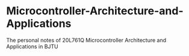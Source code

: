 # Microcontroller-Architecture-and-Applications
The personal notes of 20L761Q Microcontroller Architecture and Applications in BJTU
